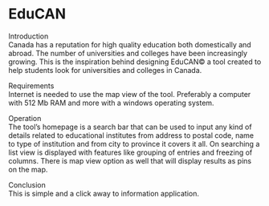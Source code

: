 # EduCAN


Introduction<br>
Canada has a reputation for high quality education both domestically and abroad. The number of universities and colleges have been increasingly growing. This is the inspiration behind designing EduCAN© a tool created to help students look for universities and colleges in Canada.

Requirements<br>
Internet is needed to use the map view of the tool. Preferably a computer with 512 Mb RAM and more with a windows operating system.

Operation<br>
The tool’s homepage is a search bar that can be used to input any kind of details related to educational institutes from address to postal code, name to type of institution and from city to province it covers it all. On searching a list view is displayed with features like grouping of entries and freezing of columns. There is map view option as well that will display results as pins on the map.

Conclusion<br>
This is simple and a click away to information application.


